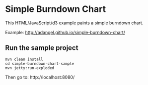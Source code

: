 Simple Burndown Chart
=====================

This HTML/JavaScript/d3 example paints a simple burndown chart.

Example: http://adangel.github.io/simple-burndown-chart/

Run the sample project
----------------------

    mvn clean install
    cd simple-burndown-chart-sample
    mvn jetty:run-exploded

Then go to: http://localhost:8080/


